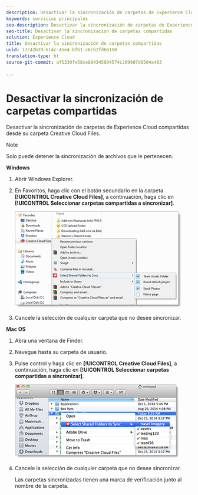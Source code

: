 ```yaml
---
description: Desactivar la sincronización de carpetas de Experience Cloud compartidas desde su carpeta Creative Cloud Files.
keywords: servicios principales
seo-description: Desactivar la sincronización de carpetas de Experience Cloud compartidas desde su carpeta Creative Cloud Files.
seo-title: Desactivar la sincronización de carpetas compartidas
solution: Experience Cloud
title: Desactivar la sincronización de carpetas compartidas
uuid: 17c42b39-614c-45e4-bfb1-c6cb2fd66150
translation-type: ht
source-git-commit: af5339fe58ce884345804574c209907d6504a483

---
```



# Desactivar la sincronización de carpetas compartidas

Desactivar la sincronización de carpetas de Experience Cloud compartidas desde su carpeta Creative Cloud Files.

>[!NOTE]
>
>Solo puede detener la sincronización de archivos que le pertenecen.
<p class="head"> <b>Windows</b> </p>

1. Abrir Windows Explorer.

1. En Favoritos, haga clic con el botón secundario en la carpeta **[!UICONTROL Creative Cloud Files]**, a continuación, haga clic en **[!UICONTROL Seleccionar carpetas compartidas a sincronizar]**.

   ![](assets/select_sync_folders.png)

1. Cancele la selección de cualquier carpeta que no desee sincronizar.

<p class="head"> <b>Mac OS</b> </p>

1. Abra una ventana de Finder.

1. Navegue hasta su carpeta de usuario.

1. Pulse control y haga clic en **[!UICONTROL Creative Cloud Files]**, a continuación, haga clic en **[!UICONTROL Seleccionar carpetas compartidas a sincronizar]**.

   ![](assets/select_sync_folders_mac.png)

1. Cancele la selección de cualquier carpeta que no desee sincronizar.

   Las carpetas sincronizadas tienen una marca de verificación junto al nombre de la carpeta.